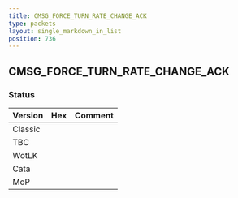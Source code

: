 ```yaml
---
title: CMSG_FORCE_TURN_RATE_CHANGE_ACK
type: packets
layout: single_markdown_in_list
position: 736
---
```


## CMSG_FORCE_TURN_RATE_CHANGE_ACK

### Status

Version | Hex | Comment
---------- | ---------- | ---------- 
Classic |  |  
TBC |  |  
WotLK |  |  
Cata |  |  
MoP |  |  